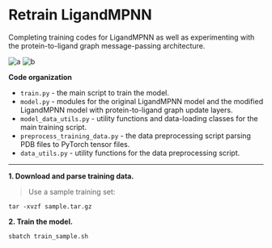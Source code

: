 # Retrain LigandMPNN
Completing training codes for LigandMPNN as well as experimenting with the protein-to-ligand graph message-passing architecture.

![a](https://github.com/user-attachments/assets/f6406514-647f-4d87-8bc1-62cd2c9e3b8e)
![b](https://github.com/user-attachments/assets/e644481a-ff67-4cb9-8169-0a8835a7030f)

**Code organization**
* `train.py` - the main script to train the model.
* `model.py` - modules for the original LigandMPNN model and the modified LigandMPNN model with protein-to-ligand graph update layers.
* `model_data_utils.py` - utility functions and data-loading classes for the main training script.
* `preprocess_training_data.py` - the data preprocessing script parsing PDB files to PyTorch tensor files.
* `data_utils.py` - utility functions for the data preprocessing script.

-----------------------------------------------------------------------------------------------------
**1. Download and parse training data.**

>Use a sample training set:

`tar -xvzf sample.tar.gz`

**2. Train the model.**

`sbatch train_sample.sh`
